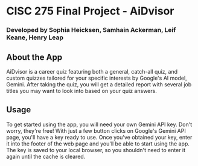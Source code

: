# CISC 275 Final Project - AiDvisor
### Developed by Sophia Heicksen, Samhain Ackerman, Leif Keane, Henry Leap
## About the App
AiDvisor is a career quiz featuring both a general, catch-all quiz, and custom quizzes tailored for your specific interests by Google's AI model, Gemini.
After taking the quiz, you will get a detailed report with several job titles you may want to look into based on your quiz answers.
## Usage
To get started using the app, you will need your own Gemini API key. Don't worry, they're free! With just a few button clicks on Google's Gemini API page, you'll have a key ready to use.
Once you've obtained your key, enter it into the footer of the web page and you'll be able to start using the app.
The key is saved to your local browser, so you shouldn't need to enter it again until the cache is cleared.




